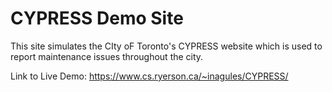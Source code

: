 # CYPRESS Demo Site
This site simulates the  CIty oF Toronto's CYPRESS website which is used to report maintenance issues throughout the city.

Link to Live Demo: https://www.cs.ryerson.ca/~inagules/CYPRESS/
